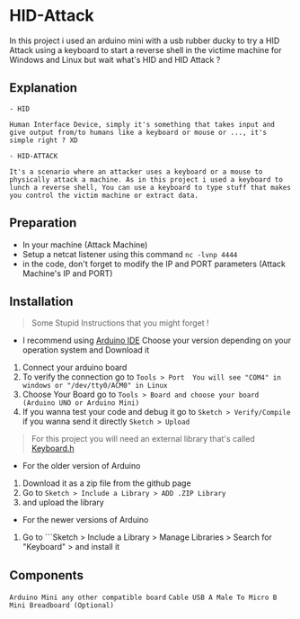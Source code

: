 # HID-Attack 

In this project i used an arduino mini with a usb rubber ducky to try a HID Attack using a keyboard to start a reverse shell in the victime machine for Windows and Linux but wait what's HID and HID Attack ?

## Explanation 

```
- HID

Human Interface Device, simply it's something that takes input and give output from/to humans like a keyboard or mouse or ..., it's simple right ? XD

- HID-ATTACK

It's a scenario where an attacker uses a keyboard or a mouse to physically attack a machine. As in this project i used a keyboard to lunch a reverse shell, You can use a keyboard to type stuff that makes you control the victim machine or extract data.
```


## Preparation

- In your machine (Attack Machine) 
- Setup a netcat listener using this command ```nc -lvnp 4444``` 
- in the code, don't forget to modify the IP and PORT parameters (Attack Machine's IP and PORT)




## Installation 


> Some Stupid Instructions that you might forget !

- I recommend using [Arduino IDE](https://www.arduino.cc/en/software) Choose your version depending on your operation system and Download it  
1. Connect your arduino board
2. To verify the connection go to ```Tools > Port  You will see "COM4" in windows or "/dev/tty0/ACM0" in Linux```  
3. Choose Your Board go to ```Tools > Board and choose your board (Arduino UNO or Arduino Mini)```
4. If you wanna test your code and debug it go to ```Sketch > Verify/Compile``` if you wanna send it directly ```Sketch > Upload```

> For this project you will need an external library that's called [Keyboard.h](https://github.com/arduino-libraries/Keyboard) 

- For the older version of Arduino 
1. Download it as a zip file from the github page 
2. Go to ```Sketch > Include a Library > ADD .ZIP Library```
3. and upload the library


- For the newer versions of Arduino 
1. Go to ```Sketch > Include a Library > Manage Libraries > Search for "Keyboard" >  and install it 

## Components 

`Arduino Mini any other compatible board`
`Cable USB A Male To Micro B`
`Mini Breadboard (Optional)`
